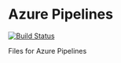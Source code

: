 # Azure Pipelines
[![Build Status](https://dev.azure.com/automate6500/azure-pipelines-demo/_apis/build/status/azure-pipelines-demo?branchName=master)](https://dev.azure.com/automate6500/azure-pipelines-demo/_build/latest?definitionId=5&branchName=master)

Files for Azure Pipelines
